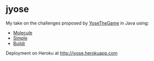 jyose
=====

My take on the challenges proposed by [YoseTheGame](http://yosethegame.com) in Java using:

* [Molecule](http://vtence.com/molecule)
* [Simple](http://simpleframework.org)
* [Buildr](http://buildr.apache.org)

Deployment on Heroku at http://jyose.herokuapp.com
